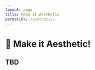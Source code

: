 ```yaml
---
layout: page
title: Make it Aesthetic
permalink: /aesthetic/
---
```


# 💅 Make it Aesthetic!

## TBD

